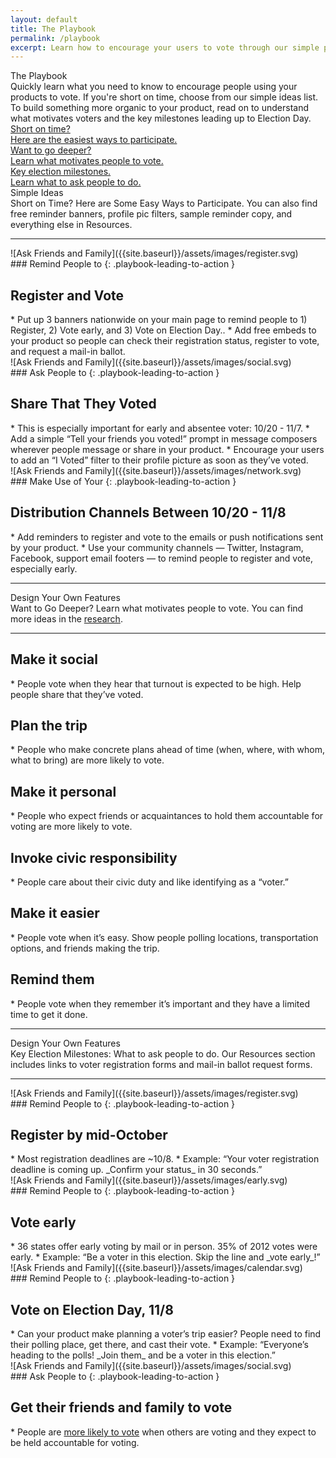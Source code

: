 ```yaml
---
layout: default
title: The Playbook
permalink: /playbook
excerpt: Learn how to encourage your users to vote through our simple playbook of ideas and research on what motivates voters.
---
```


<div class="page-title">
  The Playbook
  <div class="inner playbook">
    Quickly learn what you need to know to encourage people using your products to vote. If you're short on time, choose from our simple ideas list. To build something more organic to your product, read on to understand what motivates voters and the key milestones leading up to Election Day.
  </div>
</div>

<!-- Start Playbook Nav -->
<div class="playbook-nav-wrapper">
  <a href="#" class="nav-element">
    <div class="nav-element-title">Short on time?</div>
    <div class="nav-element-description">Here are the easiest ways to participate.</div>
  </a>
  <a href="#" class="nav-element">
    <div class="nav-element-title">Want to go deeper?</div>
    <div class="nav-element-description">Learn what motivates people to vote.</div>
  </a>
  <a href="#" class="nav-element">
    <div class="nav-element-title">Key election milestones.</div>
    <div class="nav-element-description">Learn what to ask people to do.</div>
  </a>
</div>
<!-- End Playbook Nav -->

<!-- Start Simple Ideas Section -->
<div class="playbook-subtitle">Simple Ideas</div>
<div class="playbook-title-description">Short on Time? Here are Some Easy Ways to Participate. You can also find free reminder banners, profile pic filters, sample reminder copy, and everything else in Resources.</div>

---

<div class="playbook-item" markdown="1">
<div class="playbook-image register" markdown="1">
![Ask Friends and Family]({{site.baseurl}}/assets/images/register.svg)
</div>

<div class="playbook-text" markdown="1">
### Remind People to
{: .playbook-leading-to-action }
<h2 class="playbook-action">Register and Vote</h2>
* Put up 3 banners nationwide on your main page to remind people to 1) Register, 2) Vote early, and 3) Vote on Election Day..
* Add free embeds to your product so people can check their registration status, register to vote, and request a mail-in ballot.
</div>
</div>

<div class="playbook-item" markdown="1">
<div class="playbook-image" markdown="1">
![Ask Friends and Family]({{site.baseurl}}/assets/images/social.svg)
</div>

<div class="playbook-text" markdown="1">
### Ask People to
{: .playbook-leading-to-action }
<h2 class="playbook-action">Share That They Voted</h2>
* This is especially important for early and absentee voter: 10/20 - 11/7.
* Add a simple “Tell your friends you voted!” prompt in message composers wherever people message or share in your product.
* Encourage your users to add an “I Voted” filter to their profile picture as soon as they’ve voted.
</div>
</div>

<div class="playbook-item" markdown="1">
<div class="playbook-image" markdown="1">
![Ask Friends and Family]({{site.baseurl}}/assets/images/network.svg)
</div>

<div class="playbook-text" markdown="1">
### Make Use of Your
{: .playbook-leading-to-action }
<h2 class="playbook-action">Distribution Channels Between 10/20 - 11/8</h2>
* Add reminders to register and vote to the emails or push notifications sent by your product.
* Use your community channels — Twitter, Instagram, Facebook, support email footers — to remind people to register and vote, especially early.
</div>
</div>

---
<!-- End Simple Ideas Section -->

<!-- Start DYOF -->
<div class="playbook-subtitle">Design Your Own Features</div>
<div class="playbook-title-description">Want to Go Deeper? Learn what motivates people to vote. You can find more ideas in the <a target="_blank" href="https://www.gsb.stanford.edu/insights/research-backed-ways-get-out-vote">research</a>.</div>

---

<div class="playbook-item no-image" markdown="1">
<div class="playbook-text" markdown="1">
<h2 class="playbook-action">Make it social</h2>
* People vote when they hear that turnout is expected to be high. Help people share that they’ve voted.
</div>
</div>

<div class="playbook-item no-image" markdown="1">
<div class="playbook-text" markdown="1">
<h2 class="playbook-action">Plan the trip</h2>
* People who make concrete plans ahead of time (when, where, with whom, what to bring) are more likely to vote.
</div>
</div>

<div class="playbook-item no-image" markdown="1">
<div class="playbook-text" markdown="1">
<h2 class="playbook-action">Make it personal</h2>
* People who expect friends or acquaintances to hold them accountable for voting are more likely to vote.
</div>
</div>

<div class="playbook-item no-image" markdown="1">
<div class="playbook-text" markdown="1">
<h2 class="playbook-action">Invoke civic responsibility</h2>
* People care about their civic duty and like identifying as a “voter.”
</div>
</div>

<div class="playbook-item no-image" markdown="1">
<div class="playbook-text" markdown="1">
<h2 class="playbook-action">Make it easier</h2>
* People vote when it’s easy. Show people polling locations, transportation options, and friends making the trip.
</div>
</div>

<div class="playbook-item no-image" markdown="1">
<div class="playbook-text" markdown="1">
<h2 class="playbook-action">Remind them</h2>
* People vote when they remember it’s important and they have a limited time to get it done.
</div>
</div>

---
<!-- End DYOF -->

<!-- Start Final Section -->
<div class="playbook-subtitle">Design Your Own Features</div>
<div class="playbook-title-description">Key Election Milestones: What to ask people to do. Our Resources section includes links to voter registration forms and mail-in ballot request forms.</div>

---

<div class="playbook-item" markdown="1">
<div class="playbook-image register" markdown="1">
![Ask Friends and Family]({{site.baseurl}}/assets/images/register.svg)
</div>

<div class="playbook-text" markdown="1">
### Remind People to
{: .playbook-leading-to-action }
<h2 class="playbook-action">Register by mid-October</h2>
* Most registration deadlines are ~10/8.
* Example: “Your voter registration deadline is coming up. _Confirm your status_ in 30 seconds.”
</div>
</div>

<div class="playbook-item" markdown="1">
<div class="playbook-image early" markdown="1">
![Ask Friends and Family]({{site.baseurl}}/assets/images/early.svg)
</div>

<div class="playbook-text" markdown="1">
### Remind People to
{: .playbook-leading-to-action }
<h2 class="playbook-action">Vote early</h2>
* 36 states offer early voting by mail or in person. 35% of 2012 votes were early.
* Example: “Be a voter in this election. Skip the line and _vote early_!”
</div>
</div>

<div class="playbook-item" markdown="1">
<div class="playbook-image calendar" markdown="1">
![Ask Friends and Family]({{site.baseurl}}/assets/images/calendar.svg)
</div>

<div class="playbook-text" markdown="1">
### Remind People to
{: .playbook-leading-to-action }
<h2 class="playbook-action">Vote on Election Day, 11/8</h2>
* Can your product make planning a voter’s trip easier? People need to find their polling place, get there, and cast their vote.
* Example: “Everyone’s heading to the polls! _Join them_ and be a voter in this election.”
</div>
</div>

<div class="playbook-item" markdown="1">
<div class="playbook-image" markdown="1">
![Ask Friends and Family]({{site.baseurl}}/assets/images/social.svg)
</div>

<div class="playbook-text" markdown="1">
### Ask People to
{: .playbook-leading-to-action }
<h2 class="playbook-action">Get their friends and family to vote</h2>
* People are <a target="_blank" href="https://www.gsb.stanford.edu/insights/research-backed-ways-get-out-vote">more likely to vote</a> when others are voting and they expect to be held accountable for voting.
</div>
</div>
<!-- End Final Section -->

<!-- <div class="playbook-title-description one-off">You can find free reminder banners, profile pic filters, sample reminder copy, and everything else in Resources.</div> -->

